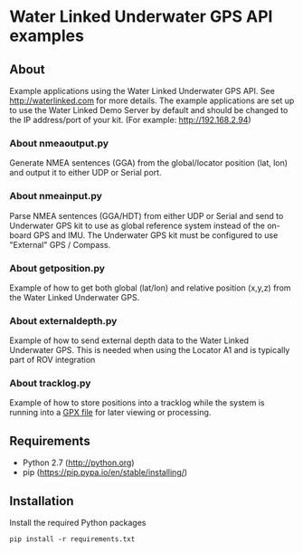 # Water Linked Underwater GPS API examples

## About

Example applications using the Water Linked Underwater GPS API. See http://waterlinked.com for more details.
The example applications are set up to use the Water Linked Demo Server by default and should be changed
to the IP address/port of your kit. (For example: http://192.168.2.94)

### About nmeaoutput.py

Generate NMEA sentences (GGA) from the global/locator position (lat, lon) and output it to either UDP or Serial port.

### About nmeainput.py

Parse NMEA sentences (GGA/HDT) from either UDP or Serial and send to Underwater GPS kit to use as global reference system instead of the on-board
GPS and IMU. The Underwater GPS kit must be configured to use "External" GPS / Compass.

### About getposition.py

Example of how to get both global (lat/lon) and relative position (x,y,z) from the Water Linked Underwater GPS.

### About externaldepth.py

Example of how to send external depth data to the Water Linked Underwater GPS. This is needed when
using the Locator A1 and is typically part of ROV integration

### About tracklog.py

Example of how to store positions into a tracklog while the system is running into a [GPX file](https://en.wikipedia.org/wiki/GPS_Exchange_Format) for later viewing or processing.

## Requirements

* Python 2.7 (http://python.org)
* pip (https://pip.pypa.io/en/stable/installing/)

## Installation

Install the required Python packages

```
pip install -r requirements.txt
```

